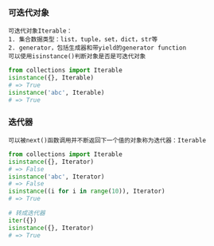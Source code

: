 ### 可迭代对象
    可迭代对象Iterable：
    1. 集合数据类型：list，tuple，set，dict，str等
    2. generator，包括生成器和带yield的generator function
    可以使用isinstance()判断对象是否是可迭代对象

```python
from collections import Iterable
isinstance({}, Iterable)
# => True
isinstance('abc', Iterable)
# => True
```

### 迭代器
    可以被next()函数调用并不断返回下一个值的对象称为迭代器：Iterable

```python
from collections import Iterable
isinstance({}, Iterator)
# => False
isinstance('abc', Iterator)
# => False
isinstance((i for i in range(10)), Iterator)
# => True

# 转成迭代器
iter({})
isinstance({}, Iterator)
# => True
```
